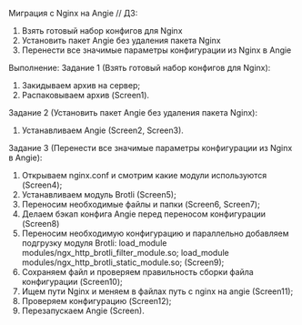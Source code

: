 Миграция с Nginx на Angie // ДЗ: 
1. Взять готовый набор конфигов для Nginx
2. Установить пакет Angie без удаления пакета Nginx
3. Перенести все значимые параметры конфигурации из Nginx в Angie

Выполнение:
Задание 1 (Взять готовый набор конфигов для Nginx):
1) Закидываем архив на сервер;
2) Распаковываем архив (Screen1).

Задание 2 (Установить пакет Angie без удаления пакета Nginx):
1) Устанавливаем Angie (Screen2, Screen3).

Задание 3 (Перенести все значимые параметры конфигурации из Nginx в Angie):
1) Открываем nginx.conf и смотрим какие модули используются (Screen4);
2) Устанавливаем модуль Brotli (Screen5);
3) Переносим необходимые файлы и папки (Screen6, Screen7);
4) Делаем бэкап конфига Angie перед переносом конфигурации (Screen8)
5) Переносим необходимую конфигурацию и параллельно добавляем подгрузку модуля Brotli:
load_module modules/ngx_http_brotli_filter_module.so;
load_module modules/ngx_http_brotli_static_module.so;
(Screen9);
6) Сохраняем файл и проверяем правильность сборки файла конфигурации (Screen10);
7) Ищем пути Nginx и меняем в файлах путь с nginx на angie (Screen11);
8) Проверяем конфигурацию (Screen12);
9) Перезапускаем Angie (Screen).
